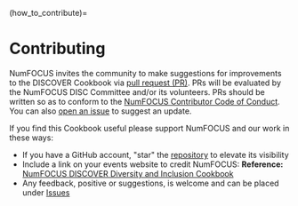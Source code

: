 (how_to_contribute)=
# Contributing

NumFOCUS invites the community to make suggestions for improvements to the DISCOVER Cookbook via [pull request (PR)](https://github.com/numfocus/DISCOVER-Cookbook/pulls). PRs will be evaluated by the NumFOCUS DISC Committee and/or its volunteers. PRs should be written so as to conform to the [NumFOCUS Contributor Code of Conduct](https://www.numfocus.org/about/code-of-conduct/). You can also [open an issue](https://github.com/numfocus/DISCOVER-Cookbook/issues) to suggest an update.

If you find this Cookbook useful please support NumFOCUS and our work in these ways:  
* If you have a GitHub account, "star" the [repository](https://github.com/numfocus/DISCOVER-Cookbook) to elevate its visibility
* Include a link on your events website to credit NumFOCUS:  **Reference:**  [NumFOCUS DISCOVER Diversity and Inclusion Cookbook](https://discover-cookbook.numfocus.org)
* Any feedback, positive or suggestions, is welcome and can be placed under [Issues](https://github.com/numfocus/DISCOVER-Cookbook/issues)

